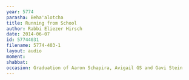```yaml
---
year: 5774
parasha: Beha'alotcha
title: Running from School
author: Rabbi Eliezer Hirsch
date: 2014-06-07
id: 57744031
filename: 5774-403-1
layout: audio
moment: 
shabbat: 
occasion: Graduation of Aaron Schapira, Avigail GS and Gavi Stein
---
```

